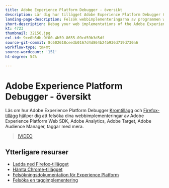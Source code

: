 ```yaml
---
title: Adobe Experience Platform Debugger - översikt
description: Lär dig hur tillägget Adobe Experience Platform Debugger Chrome och Firefox-tillägget hjälper dig att felsöka dina webbimplementeringar av webb-SDK för Adobe Experience Platform, Adobe Analytics, Adobe Target, Adobe Audience Manager, taggar med mera.
landing-page-description: Felsök webbimplementeringarna av programmen webb-SDK för Adobe Experience Platform och Experience Cloud.
short-description: Debug your web implementations of the Adobe Experience Platform Web SDK and Experience Cloud applications.
kt: 4723
thumbnail: 32156.jpg
exl-id: 9ce0b5db-9f00-4b59-8655-09cd59b3d5df
source-git-commit: 8c602618cee3b0167d4d864b24b936d719d730a6
workflow-type: tm+mt
source-wordcount: '151'
ht-degree: 54%

---
```


# Adobe Experience Platform Debugger - översikt

Läs om hur Adobe Experience Platform Debugger [Kromtillägg](https://chrome.google.com/webstore/detail/adobe-experience-platform/bfnnokhpnncpkdmbokanobigaccjkpob) och [Firefox-tillägg](https://addons.mozilla.org/sv-SE/firefox/addon/adobe-experience-platform-dbg/) hjälper dig att felsöka dina webbimplementeringar av Adobe Experience Platform Web SDK, Adobe Analytics, Adobe Target, Adobe Audience Manager, taggar med mera.

>[!VIDEO](https://video.tv.adobe.com/v/32156?quality=12&learn=on)

## Ytterligare resurser

* [Ladda ned Firefox-tillägget](https://addons.mozilla.org/sv-SE/firefox/addon/adobe-experience-platform-dbg/)
* [Hämta Chrome-tillägget](https://chrome.google.com/webstore/detail/adobe-experience-platform/bfnnokhpnncpkdmbokanobigaccjkpob)
* [Felsökningsdokumentation för Experience Platform](https://experienceleague.adobe.com/docs/debugger/using-v2/experience-cloud-debugger.html?lang=sv)
* [Felsöka en taggimplementering](https://experienceleague.adobe.com/docs/experience-manager-learn/sites/integrations/experience-platform-launch/debug-launch-implementation.html)
